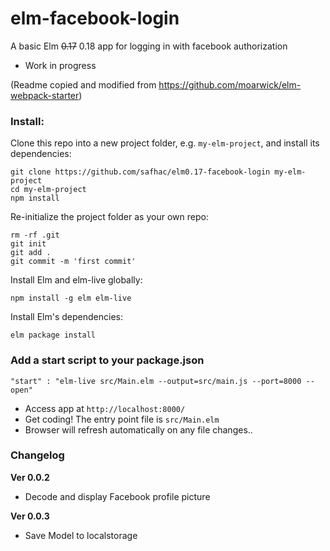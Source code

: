 # elm-facebook-login

A basic Elm ~~0.17~~ 0.18 app for logging in with facebook authorization

* Work in progress


(Readme copied and modified from https://github.com/moarwick/elm-webpack-starter)

### Install:
Clone this repo into a new project folder, e.g. `my-elm-project`, and install its dependencies:
```
git clone https://github.com/safhac/elm0.17-facebook-login my-elm-project
cd my-elm-project
npm install
```

Re-initialize the project folder as your own repo:
```
rm -rf .git
git init
git add .
git commit -m 'first commit'
```

Install Elm and elm-live globally:
```
npm install -g elm elm-live
```

Install Elm's dependencies:
```
elm package install
```
### Add a start script to your package.json
```
"start" : "elm-live src/Main.elm --output=src/main.js --port=8000 --open"
```
* Access app at `http://localhost:8000/`
* Get coding! The entry point file is `src/Main.elm`
* Browser will refresh automatically on any file changes..





### Changelog

**Ver 0.0.2**
* Decode and display Facebook profile picture

**Ver 0.0.3**
* Save Model to localstorage
